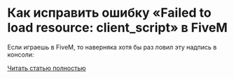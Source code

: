 # Как исправить ошибку «Failed to load resource: client_script» в FiveM



Если играешь в FiveM, то наверняка хотя бы раз ловил эту надпись в консоли:

[Читать статью полностью](https://xyberbara.com/gaming/failed-to-load-resource-client-script/)
